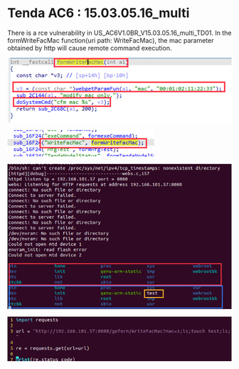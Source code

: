# Tenda AC6 : 15.03.05.16_multi
There is a rce vulnerability in US_AC6V1.0BR_V15.03.05.16_multi_TD01. In the formWriteFacMac function(uri path: WriteFacMac), the mac parameter obtained by http will cause remote command execution.



![](21_1.png)


![](21_2.png)


![](21_3.png)


![](21_4.png)
